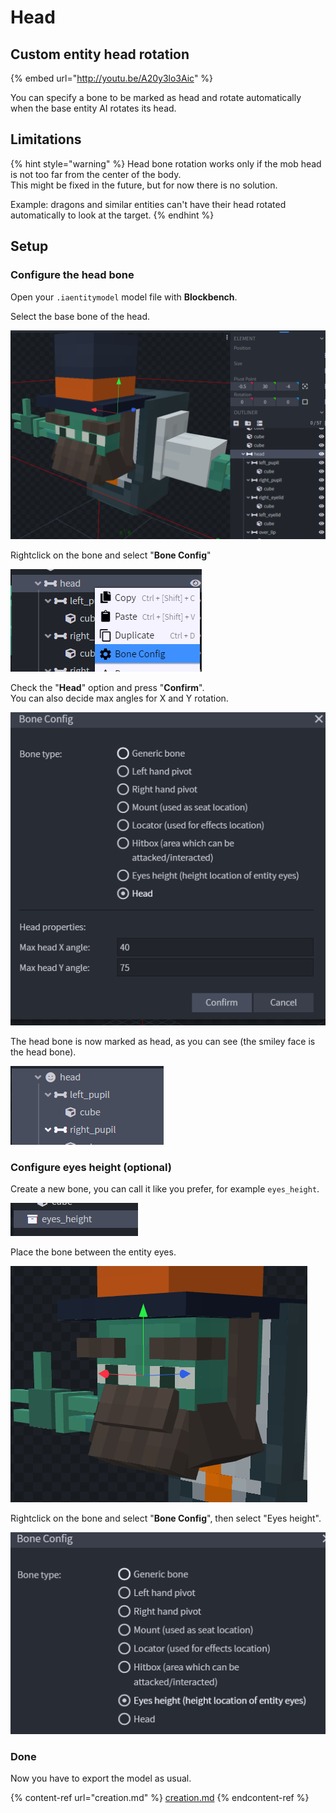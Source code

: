 # Head

## Custom entity head rotation

{% embed url="http://youtu.be/A20y3lo3Aic" %}

You can specify a bone to be marked as head and rotate automatically when the base entity AI rotates its head.

## Limitations

{% hint style="warning" %}
Head bone rotation works only if the mob head is not too far from the center of the body.\
This might be fixed in the future, but for now there is no solution.

Example: dragons and similar entities can't have their head rotated automatically to look at the target.
{% endhint %}

## Setup

### Configure the head bone

Open your `.iaentitymodel` model file with **Blockbench**.

Select the base bone of the head.

![](<../../../../.gitbook/assets/image (172).png>)

Rightclick on the bone and select "**Bone Config**"

![](<../../../../.gitbook/assets/image (94).png>)

Check the "**Head**" option and press "**Confirm**".\
You can also decide max angles for X and Y rotation.

![](<../../../../.gitbook/assets/image (153).png>)

The head bone is now marked as head, as you can see (the smiley face is the head bone).

![](<../../../../.gitbook/assets/image (66).png>)

### Configure eyes height (optional)

Create a new bone, you can call it like you prefer, for example `eyes_height`.

![](<../../../../.gitbook/assets/image (85).png>)

Place the bone between the entity eyes.

![](<../../../../.gitbook/assets/image (50).png>)

Rightclick on the bone and select "**Bone Config**", then select "Eyes height".

![](<../../../../.gitbook/assets/image (159).png>)

### Done

Now you have to export the model as usual.

{% content-ref url="creation.md" %}
[creation.md](creation.md)
{% endcontent-ref %}

